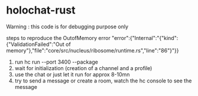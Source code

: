 # holochat-rust

Warning : this code is for debugging purpose only

steps to reproduce the OutofMemory error "error":{"Internal":"{\"kind\":{\"ValidationFailed\":\"Out of memory\"},\"file\":\"core/src/nucleus/ribosome/runtime.rs\",\"line\":\"86\"}"}} 

1. run hc run --port 3400 --package  
2. wait for initialization (creation of a channel and a profile)
3. use the chat or just let it run for approx 8-10mn
4. try to send a message or create a room, watch the hc console to see the message




